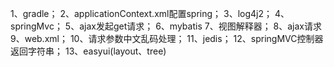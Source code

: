 1、gradle；
2、applicationContext.xml配置spring；
3、log4j2；
4、springMvc；
5、ajax发起get请求；
6、mybatis
7、视图解释器；
8、ajax请求
9、web.xml；
10、请求参数中文乱码处理；
11、jedis；
12、springMVC控制器返回字符串；
13、easyui(layout、tree)